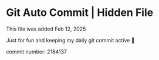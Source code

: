 # Git Auto Commit | Hidden File

This file was added Feb 12, 2025

Just for fun and keeping my daily git commit active 🤪

commit number: 2184137
